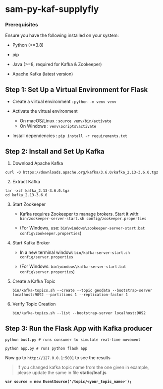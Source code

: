 # sam-py-kaf-supplyfly

### Prerequisites

Ensure you have the following installed on your system:

- Python (>=3.8)

- pip

- Java (>=8, required for Kafka & Zookeeper)

- Apache Kafka (latest version)

## Step 1: Set Up a Virtual Environment for Flask

- Create a virtual environment : ```python -m venv venv```

- Activate the virtual environment

    - On macOS/Linux :  ```source venv/bin/activate```
    - On Windows : ```venv\Scripts\activate```

- Install dependencies : ```pip install -r requirements.txt```

## Step 2: Install and Set Up Kafka

1. Download Apache Kafka

```
curl -O https://downloads.apache.org/kafka/3.6.0/kafka_2.13-3.6.0.tgz
```

2. Extract Kafka

```
tar -xzf kafka_2.13-3.6.0.tgz
cd kafka_2.13-3.6.0
```

3. Start Zookeeper

    - Kafka requires Zookeeper to manage brokers. Start it with: ```bin/zookeeper-server-start.sh config/zookeeper.properties```

    - (For Windows, use:  ```bin\windows\zookeeper-server-start.bat config\zookeeper.properties```)

4. Start Kafka Broker

    - In a new terminal window: ```bin/kafka-server-start.sh config/server.properties```

    - (For Windows: ```bin\windows\kafka-server-start.bat config\server.properties```)

5. Create a Kafka Topic

    ```
    bin/kafka-topics.sh --create --topic geodata --bootstrap-server localhost:9092 --partitions 1 --replication-factor 1
    ```

6. Verify Topic Creation

    ```
    bin/kafka-topics.sh --list --bootstrap-server localhost:9092
    ```

## Step 3: Run the Flask App with Kafka producer

```
python bus1.py # runs consumer to simulate real-time movement

python app.py # runs python flask app

```

Now go to ```http://127.0.0.1:5001``` to see the results

> If you changed kafka topic name from the one given in example, please update the same in file <b>static/leaf.js<b>

```
var source = new EventSource('/topic/<your_topic_name>');
```